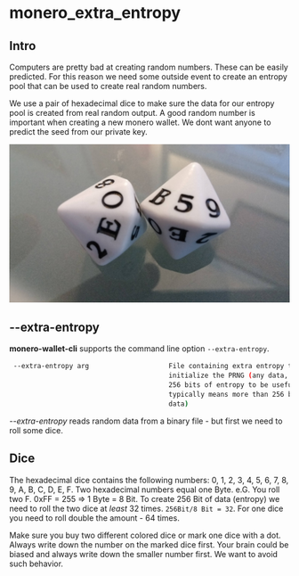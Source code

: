 # monero_extra_entropy
## Intro
Computers are pretty bad at creating random numbers. These can be easily predicted. For this reason we need some outside event to create an entropy pool that can be used to create real random numbers.

We use a pair of hexadecimal dice to make sure the data for our entropy pool is created from real random output. A good random number is important when creating a new monero wallet. We dont want anyone to predict the seed from our private key.

![alt text](https://github.com/nonie-sys/monero_extra_entropy/blob/master/hexdice.jpg "Hexadecimal dice")

## --extra-entropy

**monero-wallet-cli** supports the command line option `--extra-entropy`.

```bash
 --extra-entropy arg                    File containing extra entropy to 
                                        initialize the PRNG (any data, aim for 
                                        256 bits of entropy to be useful, wihch
                                        typically means more than 256 bits of 
                                        data)

```
*--extra-entropy* reads random data from a binary file - but first we need to roll some dice.

## Dice

The hexadecimal dice contains the following numbers: 0, 1, 2, 3, 4, 5, 6, 7, 8, 9, A, B, C, D, E, F.
Two hexadecimal numbers equal one Byte. e.G. You roll two F. 0xFF = 255 => 1 Byte = 8 Bit.
To create 256 Bit of data (entropy) we need to roll the two dice at *least* 32 times. `256Bit/8 Bit = 32`.
For one dice you need to roll double the amount - 64 times.

Make sure you buy two different colored dice or mark one dice with a dot. Always write down the number on the marked dice first. Your brain could be biased and always write down the smaller number first. We want to avoid such behavior.
